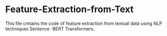 # Feature-Extraction-from-Text

This file cmtains the code of feature extraction from textual data using NLP techniques Sentence
-BERT Transformers.

